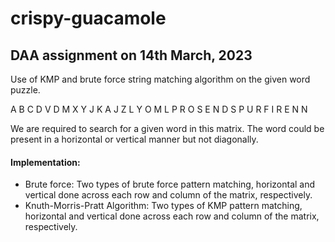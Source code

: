 # crispy-guacamole

## DAA assignment on 14th March, 2023 

Use of KMP and brute force string matching algorithm on the given word puzzle.

A B C D V D 
M X Y J K A 
J Z L Y O M 
L P R O S E 
N D S P U R 
F I R E N N 

We are required to search for a given word in this matrix.
The word could be present in a horizontal or vertical manner but not diagonally.

#### Implementation:
* Brute force: Two types of brute force pattern matching, horizontal and vertical done across each row and column of the matrix, respectively.
* Knuth-Morris-Pratt Algorithm: Two types of KMP pattern matching, horizontal and vertical done across each row and column of the matrix, respectively.

